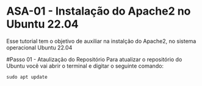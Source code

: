 # ASA-01 - Instalação do Apache2 no Ubuntu 22.04

Esse tutorial tem o objetivo de auxiliar na instalção do Apache2, no sistema operacional Ubuntu 22.04

#Passo 01 - Ataulização do Repositório
  Para atualizar o repositório do Ubuntu você vai abrir o terminal e digitar o seguinte comando:

```
sudo apt update

```
